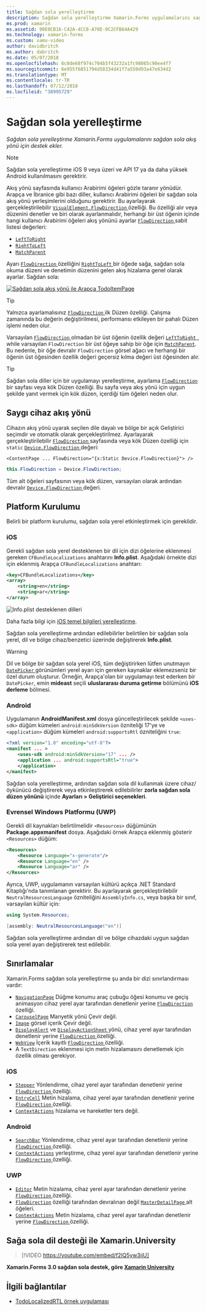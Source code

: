 ```yaml
---
title: Sağdan sola yerelleştirme
description: Sağdan sola yerelleştirme Xamarin.Forms uygulamalarını sağdan sola akış yönü için destek ekler.
ms.prod: xamarin
ms.assetid: 90E0CB16-C42A-4CC8-A70E-0C2CFB64A429
ms.technology: xamarin-forms
ms.custom: xamu-video
author: davidbritch
ms.author: dabritch
ms.date: 05/07/2018
ms.openlocfilehash: 6c0de68f974c704b5f43232a1fc98065c90ee4f7
ms.sourcegitcommit: 6e955f6851794d58334d41f7a550d93a47e834d2
ms.translationtype: MT
ms.contentlocale: tr-TR
ms.lasthandoff: 07/12/2018
ms.locfileid: "38995729"
---
```

# <a name="right-to-left-localization"></a>Sağdan sola yerelleştirme

_Sağdan sola yerelleştirme Xamarin.Forms uygulamalarını sağdan sola akış yönü için destek ekler._

> [!NOTE]
> Sağdan sola yerelleştirme iOS 9 veya üzeri ve API 17 ya da daha yüksek Android kullanılmasını gerektirir.

Akış yönü sayfasında kullanıcı Arabirimi öğeleri gözle taranır yönüdür. Arapça ve İbranice gibi bazı diller, kullanıcı Arabirimi öğeleri bir sağdan sola akış yönü yerleşimlerini olduğunu gerektirir. Bu ayarlayarak gerçekleştirilebilir [ `VisualElement.FlowDirection` ](xref:Xamarin.Forms.VisualElement.FlowDirection) özelliği. Bu özelliği alır veya düzenini denetler ve biri olarak ayarlanmalıdır, herhangi bir üst öğenin içinde hangi kullanıcı Arabirimi öğeleri akış yönünü ayarlar [ `FlowDirection` ](xref:Xamarin.Forms.FlowDirection) sabit listesi değerleri:

- [`LeftToRight`](xref:Xamarin.Forms.FlowDirection.LeftToRight)
- [`RightToLeft`](xref:Xamarin.Forms.FlowDirection.RightToLeft)
- [`MatchParent`](xref:Xamarin.Forms.FlowDirection.MatchParent)

Ayarı [ `FlowDirection` ](xref:Xamarin.Forms.VisualElement.FlowDirection) özelliğini [ `RightToLeft` ](xref:Xamarin.Forms.FlowDirection.RightToLeft) bir öğede sağa, sağdan sola okuma düzeni ve denetimin düzenini gelen akış hizalama genel olarak ayarlar. Sağdan sola:

[![Sağdan sola akış yönü ile Arapça TodoItemPage](rtl-images/TodoItemPage-Arabic.png "TodoItemPage sağdan sola akış yönü ile Arapça")](rtl-images/TodoItemPage-Arabic-Large.png#lightbox "TodoItemPage Arapça ile sağdan sola akış yönü")

> [!TIP]
> Yalnızca ayarlamalısınız [ `FlowDirection` ](xref:Xamarin.Forms.VisualElement.FlowDirection) ilk Düzen özelliği. Çalışma zamanında bu değerin değiştirilmesi, performansı etkileyen bir pahalı Düzen işlemi neden olur.

Varsayılan [ `FlowDirection` ](xref:Xamarin.Forms.VisualElement.FlowDirection) olmadan bir üst öğenin özellik değeri [ `LeftToRight` ](xref:Xamarin.Forms.FlowDirection.LeftToRight), while varsayılan `FlowDirection` bir üst öğeye sahip bir öğe için [ `MatchParent`](xref:Xamarin.Forms.FlowDirection.MatchParent). Bu nedenle, bir öğe devralır `FlowDirection` görsel ağacı ve herhangi bir öğenin üst öğesinden özellik değeri geçersiz kılma değeri üst öğesinden alır.

> [!TIP]
> Sağdan sola diller için bir uygulamayı yerelleştirme, ayarlama [ `FlowDirection` ](xref:Xamarin.Forms.VisualElement.FlowDirection) bir sayfası veya kök Düzen özelliği. Bu sayfa veya akış yönü için uygun şekilde yanıt vermek için kök düzen, içerdiği tüm öğeleri neden olur.

## <a name="respecting-device-flow-direction"></a>Saygı cihaz akış yönü

Cihazın akış yönü uyarak seçilen dile dayalı ve bölge bir açık Geliştirici seçimdir ve otomatik olarak gerçekleştirilmez. Ayarlayarak gerçekleştirilebilir [ `FlowDirection` ](xref:Xamarin.Forms.VisualElement.FlowDirection) sayfasında veya kök Düzen özelliği için `static` [ `Device.FlowDirection` ](xref:Xamarin.Forms.Device.FlowDirection) değeri:

```xaml
<ContentPage ... FlowDirection="{x:Static Device.FlowDirection}"> />
```

```csharp
this.FlowDirection = Device.FlowDirection;
```

Tüm alt öğeleri sayfasının veya kök düzen, varsayılan olarak ardından devralır [ `Device.FlowDirection` ](xref:Xamarin.Forms.Device.FlowDirection) değeri.

## <a name="platform-setup"></a>Platform Kurulumu

Belirli bir platform kurulumu, sağdan sola yerel etkinleştirmek için gereklidir.

### <a name="ios"></a>iOS

Gerekli sağdan sola yerel desteklenen bir dil için dizi öğelerine eklenmesi gereken `CFBundleLocalizations` anahtarını **Info.plist**. Aşağıdaki örnekte dizi için eklenmiş Arapça `CFBundleLocalizations` anahtarı:

```xml
<key>CFBundleLocalizations</key>
<array>
    <string>en</string>
    <string>ar</string>
</array>
```

![Info.plist desteklenen dilleri](rtl-images/ios-locales.png "Info.plist desteklenen diller")

Daha fazla bilgi için [iOS temel bilgileri yerelleştirme](https://docs.microsoft.com/en-gb/xamarin/ios/app-fundamentals/localization/#localization-basics-in-ios).

Sağdan sola yerelleştirme ardından edilebilirler belirtilen bir sağdan sola yerel, dil ve bölge cihaz/benzetici üzerinde değiştirerek **Info.plist**.

> [!WARNING]
> Dil ve bölge bir sağdan sola yerel iOS, tüm değiştirirken lütfen unutmayın [ `DatePicker` ](xref:Xamarin.Forms.DatePicker) görünümleri yerel ayarı için gereken kaynaklar eklemezseniz bir özel durum oluşturur. Örneğin, Arapça'olan bir uygulamayı test ederken bir `DatePicker`, emin **mideast** seçili **uluslararası duruma getirme** bölümünü **iOS derleme** bölmesi.

### <a name="android"></a>Android

Uygulamanın **AndroidManifest.xml** dosya güncelleştirilecek şekilde `<uses-sdk>` düğüm kümeleri `android:minSdkVersion` özniteliği 17'ye ve `<application>` düğüm kümeleri `android:supportsRtl` özniteliğini `true`:

```xml
<?xml version="1.0" encoding="utf-8"?>
<manifest ... >
    <uses-sdk android:minSdkVersion="17" ... />
    <application ... android:supportsRtl="true">
    </application>
</manifest>
```

Sağdan sola yerelleştirme, ardından sağdan sola dil kullanmak üzere cihaz/öykünücü değiştirerek veya etkinleştirerek edilebilirler **zorla sağdan sola düzen yönünü** içinde **Ayarları > Geliştirici seçenekleri**.

### <a name="universal-windows-platform-uwp"></a>Evrensel Windows Platformu (UWP)

Gerekli dil kaynakları belirtilmelidir `<Resources>` düğümünün **Package.appxmanifest** dosya. Aşağıdaki örnek Arapça eklenmiş gösterir `<Resources>` düğüm:

```xml
<Resources>
    <Resource Language="x-generate"/>
    <Resource Language="en" />
    <Resource Language="ar" />
</Resources>
```

Ayrıca, UWP, uygulamanın varsayılan kültürü açıkça .NET Standard Kitaplığı'nda tanımlanan gerektirir. Bu ayarlayarak gerçekleştirilebilir `NeutralResourcesLanguage` özniteliğini `AssemblyInfo.cs`, veya başka bir sınıf, varsayılan kültür için:

```csharp
using System.Resources;

[assembly: NeutralResourcesLanguage("en")]
```

Sağdan sola yerelleştirme ardından dil ve bölge cihazdaki uygun sağdan sola yerel ayarı değiştirerek test edilebilir.

## <a name="limitations"></a>Sınırlamalar

Xamarin.Forms sağdan sola yerelleştirme şu anda bir dizi sınırlandırması vardır:

- [`NavigationPage`](xref:Xamarin.Forms.NavigationPage) Düğme konumu araç çubuğu öğesi konumu ve geçiş animasyon cihaz yerel ayar tarafından denetlenir yerine [ `FlowDirection` ](xref:Xamarin.Forms.VisualElement.FlowDirection) özelliği.
- [`CarouselPage`](xref:Xamarin.Forms.CarouselPage) Manyetik yönü Çevir değil.
- [`Image`](xref:Xamarin.Forms.Image) görsel içerik Çevir değil.
- [`DisplayAlert`](xref:Xamarin.Forms.Page.DisplayAlert(System.String,System.String,System.String)) ve [ `DisplayActionSheet` ](xref:Xamarin.Forms.Page.DisplayActionSheet(System.String,System.String,System.String,System.String[])) yönü, cihaz yerel ayar tarafından denetlenir yerine [ `FlowDirection` ](xref:Xamarin.Forms.VisualElement.FlowDirection) özelliği.
- [`WebView`](xref:Xamarin.Forms.WebView) İçerik kayıtlı [ `FlowDirection` ](xref:Xamarin.Forms.VisualElement.FlowDirection) özelliği.
- A `TextDirection` eklenmesi için metin hizalamasını denetlemek için özellik olması gerekiyor.

### <a name="ios"></a>iOS

- [`Stepper`](xref:Xamarin.Forms.Stepper) Yönlendirme, cihaz yerel ayar tarafından denetlenir yerine [ `FlowDirection` ](xref:Xamarin.Forms.VisualElement.FlowDirection) özelliği.
- [`EntryCell`](xref:Xamarin.Forms.EntryCell) Metin hizalama, cihaz yerel ayar tarafından denetlenir yerine [ `FlowDirection` ](xref:Xamarin.Forms.VisualElement.FlowDirection) özelliği.
- [`ContextActions`](xref:Xamarin.Forms.Cell.ContextActions) hizalama ve hareketler ters değil.

### <a name="android"></a>Android

- [`SearchBar`](xref:Xamarin.Forms.SearchBar) Yönlendirme, cihaz yerel ayar tarafından denetlenir yerine [ `FlowDirection` ](xref:Xamarin.Forms.VisualElement.FlowDirection) özelliği.
- [`ContextActions`](xref:Xamarin.Forms.Cell.ContextActions) yerleştirme, cihaz yerel ayar tarafından denetlenir yerine [ `FlowDirection` ](xref:Xamarin.Forms.VisualElement.FlowDirection) özelliği.

### <a name="uwp"></a>UWP

- [`Editor`](xref:Xamarin.Forms.Editor) Metin hizalama, cihaz yerel ayar tarafından denetlenir yerine [ `FlowDirection` ](xref:Xamarin.Forms.VisualElement.FlowDirection) özelliği.
- [`FlowDirection`](xref:Xamarin.Forms.VisualElement.FlowDirection) özelliği tarafından devralınan değil [ `MasterDetailPage` ](xref:Xamarin.Forms.MasterDetailPage) alt öğeleri.
- [`ContextActions`](xref:Xamarin.Forms.Cell.ContextActions) Metin hizalama, cihaz yerel ayar tarafından denetlenir yerine [ `FlowDirection` ](xref:Xamarin.Forms.VisualElement.FlowDirection) özelliği.

## <a name="right-to-left-language-support-with-xamarinuniversity"></a>Sağa sola dil desteği ile Xamarin.University

> [!VIDEO https://youtube.com/embed/f2lQ5yw3iiU]

**Xamarin.Forms 3.0 sağdan sola destek, göre [Xamarin University](https://university.xamarin.com/)**

## <a name="related-links"></a>İlgili bağlantılar

- [TodoLocalizedRTL örnek uygulaması](https://developer.xamarin.com/samples/xamarin-forms/TodoLocalizedRTL/)
